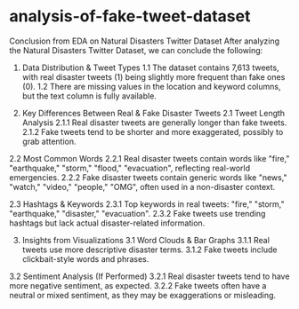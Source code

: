 # analysis-of-fake-tweet-dataset
 Conclusion from EDA on Natural Disasters Twitter Dataset
After analyzing the Natural Disasters Twitter Dataset, we can conclude the following:
1. Data Distribution & Tweet Types
1.1 The dataset contains 7,613 tweets, with real disaster tweets (1) being slightly more frequent than fake ones (0).
1.2 There are missing values in the location and keyword columns, but the text column is fully available.

2. Key Differences Between Real & Fake Disaster Tweets
2.1 Tweet Length Analysis
2.1.1 Real disaster tweets are generally longer than fake tweets.
2.1.2 Fake tweets tend to be shorter and more exaggerated, possibly to grab attention.

2.2 Most Common Words
2.2.1 Real disaster tweets contain words like "fire," "earthquake," "storm," "flood," "evacuation", reflecting real-world emergencies.
2.2.2 Fake disaster tweets contain generic words like "news," "watch," "video," "people," "OMG", often used in a non-disaster context.

2.3 Hashtags & Keywords
2.3.1 Top keywords in real tweets: "fire," "storm," "earthquake," "disaster," "evacuation".
2.3.2 Fake tweets use trending hashtags but lack actual disaster-related information.

3. Insights from Visualizations
3.1 Word Clouds & Bar Graphs
3.1.1 Real tweets use more descriptive disaster terms.
3.1.2 Fake tweets include clickbait-style words and phrases.

3.2 Sentiment Analysis (If Performed)
3.2.1 Real disaster tweets tend to have more negative sentiment, as expected.
3.2.2 Fake tweets often have a neutral or mixed sentiment, as they may be exaggerations or misleading.
